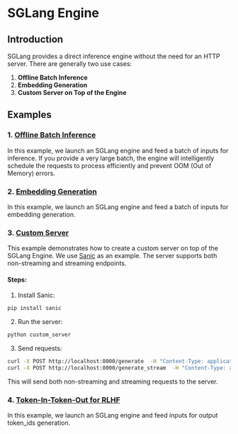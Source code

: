 # SGLang Engine

## Introduction
SGLang provides a direct inference engine without the need for an HTTP server. There are generally two use cases:

1. **Offline Batch Inference**
2. **Embedding Generation**
3. **Custom Server on Top of the Engine**

## Examples

### 1. [Offline Batch Inference](./offline_batch_inference.py)

In this example, we launch an SGLang engine and feed a batch of inputs for inference. If you provide a very large batch, the engine will intelligently schedule the requests to process efficiently and prevent OOM (Out of Memory) errors.

### 2. [Embedding Generation](./embedding.py)

In this example, we launch an SGLang engine and feed a batch of inputs for embedding generation.

### 3. [Custom Server](./custom_server.py)

This example demonstrates how to create a custom server on top of the SGLang Engine. We use [Sanic](https://sanic.dev/en/) as an example. The server supports both non-streaming and streaming endpoints.

#### Steps:

1. Install Sanic:

```bash
pip install sanic
```

2. Run the server:

```bash
python custom_server
```

3. Send requests:

```bash
curl -X POST http://localhost:8000/generate  -H "Content-Type: application/json"  -d '{"prompt": "The Transformer architecture is..."}'
curl -X POST http://localhost:8000/generate_stream  -H "Content-Type: application/json"  -d '{"prompt": "The Transformer architecture is..."}' --no-buffer
```

This will send both non-streaming and streaming requests to the server.

### 4. [Token-In-Token-Out for RLHF](./token_in_out.py)

In this example, we launch an SGLang engine and feed inputs for output token_ids generation.
